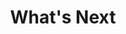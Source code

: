 ---
pid: pt143
title: What's Next
location_transcription: Anywhere I don't care
coordinates: "[-75.129112454353, 39.965936763416]"
zipcode: '19125'
gen_neighborhood: River Wards
neighborhood: Fishtown,Kensington
outside_phl: 
age: '12'
age_range: 6-13
instagram: 
image_file_name: pt_143.jpg
proposal_transcription: Penn Treaty
topic: Unknown
topic_summary: '0'
type: Other No Form
keywords_other: 
credit: Jastyn Buttface
image_labels: |-
  Good day what I want to do today
  good or bed
twitter: 
facebook: 
permalink: "/monuments/pt143/"
layout: item-page
---